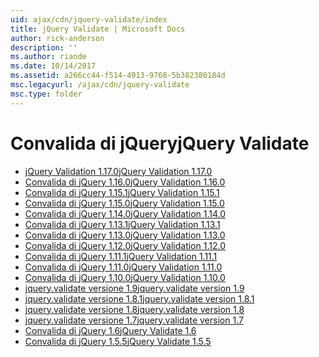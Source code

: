 ```yaml
---
uid: ajax/cdn/jquery-validate/index
title: jQuery Validate | Microsoft Docs
author: rick-anderson
description: ''
ms.author: riande
ms.date: 10/14/2017
ms.assetid: a266cc44-f514-4913-9768-5b382380184d
msc.legacyurl: /ajax/cdn/jquery-validate
msc.type: folder
---
```

<a name="jquery-validate"></a><span data-ttu-id="f5aaf-102">Convalida di jQuery</span><span class="sxs-lookup"><span data-stu-id="f5aaf-102">jQuery Validate</span></span>
====================
- [<span data-ttu-id="f5aaf-103">jQuery Validation 1.17.0</span><span class="sxs-lookup"><span data-stu-id="f5aaf-103">jQuery Validation 1.17.0</span></span>](cdnjqueryvalidate1170.md)
- [<span data-ttu-id="f5aaf-104">Convalida di jQuery 1.16.0</span><span class="sxs-lookup"><span data-stu-id="f5aaf-104">jQuery Validation 1.16.0</span></span>](cdnjqueryvalidate1160.md)
- [<span data-ttu-id="f5aaf-105">Convalida di jQuery 1.15.1</span><span class="sxs-lookup"><span data-stu-id="f5aaf-105">jQuery Validation 1.15.1</span></span>](cdnjqueryvalidate1151.md)
- [<span data-ttu-id="f5aaf-106">Convalida di jQuery 1.15.0</span><span class="sxs-lookup"><span data-stu-id="f5aaf-106">jQuery Validation 1.15.0</span></span>](cdnjqueryvalidate1150.md)
- [<span data-ttu-id="f5aaf-107">Convalida di jQuery 1.14.0</span><span class="sxs-lookup"><span data-stu-id="f5aaf-107">jQuery Validation 1.14.0</span></span>](cdnjqueryvalidate1140.md)
- [<span data-ttu-id="f5aaf-108">Convalida di jQuery 1.13.1</span><span class="sxs-lookup"><span data-stu-id="f5aaf-108">jQuery Validation 1.13.1</span></span>](cdnjqueryvalidate1131.md)
- [<span data-ttu-id="f5aaf-109">Convalida di jQuery 1.13.0</span><span class="sxs-lookup"><span data-stu-id="f5aaf-109">jQuery Validation 1.13.0</span></span>](cdnjqueryvalidate1130.md)
- [<span data-ttu-id="f5aaf-110">Convalida di jQuery 1.12.0</span><span class="sxs-lookup"><span data-stu-id="f5aaf-110">jQuery Validation 1.12.0</span></span>](cdnjqueryvalidate1120.md)
- [<span data-ttu-id="f5aaf-111">Convalida di jQuery 1.11.1</span><span class="sxs-lookup"><span data-stu-id="f5aaf-111">jQuery Validation 1.11.1</span></span>](cdnjqueryvalidate1111.md)
- [<span data-ttu-id="f5aaf-112">Convalida di jQuery 1.11.0</span><span class="sxs-lookup"><span data-stu-id="f5aaf-112">jQuery Validation 1.11.0</span></span>](cdnjqueryvalidate111.md)
- [<span data-ttu-id="f5aaf-113">Convalida di jQuery 1.10.0</span><span class="sxs-lookup"><span data-stu-id="f5aaf-113">jQuery Validation 1.10.0</span></span>](cdnjqueryvalidate110.md)
- [<span data-ttu-id="f5aaf-114">jquery.validate versione 1.9</span><span class="sxs-lookup"><span data-stu-id="f5aaf-114">jquery.validate version 1.9</span></span>](cdnjqueryvalidate19.md)
- [<span data-ttu-id="f5aaf-115">jquery.validate versione 1.8.1</span><span class="sxs-lookup"><span data-stu-id="f5aaf-115">jquery.validate version 1.8.1</span></span>](cdnjqueryvalidate181.md)
- [<span data-ttu-id="f5aaf-116">jquery.validate versione 1.8</span><span class="sxs-lookup"><span data-stu-id="f5aaf-116">jquery.validate version 1.8</span></span>](cdnjqueryvalidate18.md)
- [<span data-ttu-id="f5aaf-117">jquery.validate versione 1.7</span><span class="sxs-lookup"><span data-stu-id="f5aaf-117">jquery.validate version 1.7</span></span>](cdnjqueryvalidate17.md)
- [<span data-ttu-id="f5aaf-118">Convalida di jQuery 1.6</span><span class="sxs-lookup"><span data-stu-id="f5aaf-118">jQuery Validate 1.6</span></span>](cdnjqueryvalidate16.md)
- [<span data-ttu-id="f5aaf-119">Convalida di jQuery 1.5.5</span><span class="sxs-lookup"><span data-stu-id="f5aaf-119">jQuery Validate 1.5.5</span></span>](cdnjqueryvalidate155.md)
